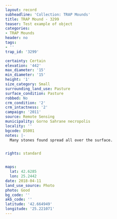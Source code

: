 ```yaml
---
layout: record
subheadline: 'Collection: TRAP Mounds'
title: TRAP Mound - 3299
teaser: Test example of object
categories:
- TRAP Mounds
header: no
tags:
- ''
trap_id: '3299'

certainty: Certain
elevation: '442'
max_diameter: '15'
min_diameter: '15'
height: '1'
size_category: Small
surrounding_land_use: Pasture
surface_condition: Pasture
robbed: No
crm_condition: '2'
crm_intactness: '2'
campaign: '2011'
source: Remote Sensing
municipality: Gorno Sahrane necropolis
locality: ''
bgcode: DS001
notes: |-
  Many stones found spread all over the surface.


rights: standard


maps:
  lat: 42.6285
  lon: 25.2442
date: 2018-04-11
land_use_source: Photo
photo: Good
bg_code: ''
akb_code: ''
latitude: '42.664949'
longitude: '25.221071'
---
```

